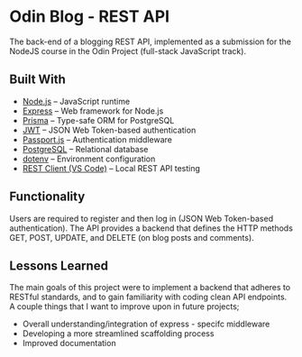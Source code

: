 # Odin Blog - REST API
The back-end of a blogging REST API, implemented as a submission for the NodeJS course in the Odin Project (full-stack JavaScript track).

## Built With

- [Node.js](https://nodejs.org/) – JavaScript runtime
- [Express](https://expressjs.com/) – Web framework for Node.js
- [Prisma](https://www.prisma.io/) – Type-safe ORM for PostgreSQL
- [JWT](https://jwt.io/) – JSON Web Token-based authentication
- [Passport.js](http://www.passportjs.org/) – Authentication middleware
- [PostgreSQL](https://www.postgresql.org/) – Relational database
- [dotenv](https://www.npmjs.com/package/dotenv) – Environment configuration
- [REST Client (VS Code)](https://marketplace.visualstudio.com/items?itemName=humao.rest-client) – Local REST API testing

## Functionality
Users are required to register and then log in (JSON Web Token-based authentication). The API provides a backend that defines the HTTP methods GET, POST, UPDATE, and DELETE (on blog posts and comments).
## Lessons Learned
The main goals of this project were to implement a backend that adheres to RESTful standards, and to gain familiarity with coding clean API endpoints.
A couple things that I want to improve
upon in future projects;

* Overall understanding/integration of express - specifc middleware
* Developing a more streamlined scaffolding process
* Improved documentation
